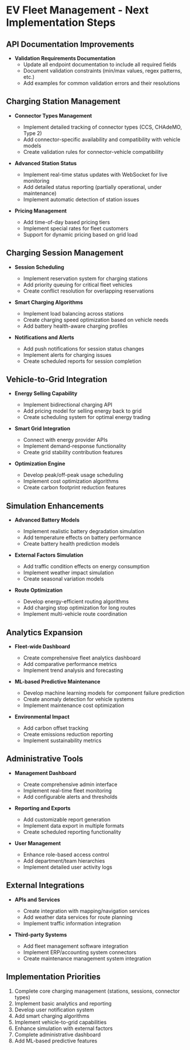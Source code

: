# EV Fleet Management - Next Implementation Steps

## API Documentation Improvements
- **Validation Requirements Documentation**
  - Update all endpoint documentation to include all required fields
  - Document validation constraints (min/max values, regex patterns, etc.)
  - Add examples for common validation errors and their resolutions

## Charging Station Management
- **Connector Types Management**
  - Implement detailed tracking of connector types (CCS, CHAdeMO, Type 2)
  - Add connector-specific availability and compatibility with vehicle models
  - Create validation rules for connector-vehicle compatibility

- **Advanced Station Status**
  - Implement real-time status updates with WebSocket for live monitoring
  - Add detailed status reporting (partially operational, under maintenance)
  - Implement automatic detection of station issues

- **Pricing Management**
  - Add time-of-day based pricing tiers
  - Implement special rates for fleet customers
  - Support for dynamic pricing based on grid load

## Charging Session Management
- **Session Scheduling**
  - Implement reservation system for charging stations
  - Add priority queuing for critical fleet vehicles
  - Create conflict resolution for overlapping reservations

- **Smart Charging Algorithms**
  - Implement load balancing across stations
  - Create charging speed optimization based on vehicle needs
  - Add battery health-aware charging profiles

- **Notifications and Alerts**
  - Add push notifications for session status changes
  - Implement alerts for charging issues
  - Create scheduled reports for session completion

## Vehicle-to-Grid Integration
- **Energy Selling Capability**
  - Implement bidirectional charging API
  - Add pricing model for selling energy back to grid
  - Create scheduling system for optimal energy trading

- **Smart Grid Integration**
  - Connect with energy provider APIs
  - Implement demand-response functionality
  - Create grid stability contribution features

- **Optimization Engine**
  - Develop peak/off-peak usage scheduling
  - Implement cost optimization algorithms
  - Create carbon footprint reduction features

## Simulation Enhancements
- **Advanced Battery Models**
  - Implement realistic battery degradation simulation
  - Add temperature effects on battery performance
  - Create battery health prediction models

- **External Factors Simulation**
  - Add traffic condition effects on energy consumption
  - Implement weather impact simulation
  - Create seasonal variation models

- **Route Optimization**
  - Develop energy-efficient routing algorithms
  - Add charging stop optimization for long routes
  - Implement multi-vehicle route coordination

## Analytics Expansion
- **Fleet-wide Dashboard**
  - Create comprehensive fleet analytics dashboard
  - Add comparative performance metrics
  - Implement trend analysis and forecasting

- **ML-based Predictive Maintenance**
  - Develop machine learning models for component failure prediction
  - Create anomaly detection for vehicle systems
  - Implement maintenance cost optimization

- **Environmental Impact**
  - Add carbon offset tracking
  - Create emissions reduction reporting
  - Implement sustainability metrics

## Administrative Tools
- **Management Dashboard**
  - Create comprehensive admin interface
  - Implement real-time fleet monitoring
  - Add configurable alerts and thresholds

- **Reporting and Exports**
  - Add customizable report generation
  - Implement data export in multiple formats
  - Create scheduled reporting functionality

- **User Management**
  - Enhance role-based access control
  - Add department/team hierarchies
  - Implement detailed user activity logs

## External Integrations
- **APIs and Services**
  - Create integration with mapping/navigation services
  - Add weather data services for route planning
  - Implement traffic information integration

- **Third-party Systems**
  - Add fleet management software integration
  - Implement ERP/accounting system connectors
  - Create maintenance management system integration

## Implementation Priorities
1. Complete core charging management (stations, sessions, connector types)
2. Implement basic analytics and reporting
3. Develop user notification system
4. Add smart charging algorithms
5. Implement vehicle-to-grid capabilities
6. Enhance simulation with external factors
7. Complete administrative dashboard
8. Add ML-based predictive features 